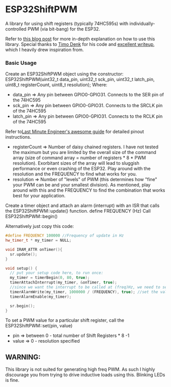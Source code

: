 # ESP32ShiftPWM
A library for using shift registers (typically 74HC595s) with individually-controlled PWM (via bit-bang) for the ESP32. 

Refer to [this blog post](https://) for more in-depth explanation on how to use this library.
Special thanks to [Timo Denk](https://github.com/Simsso/ShiftRegister-PWM-Library) for his code and [excellent writeup](https://timodenk.com/blog/shiftregister-pwm-library/), which I heavily drew inspiration from. 

### Basic Usage
Create an ESP32ShiftPWM object using the constructor: ESP32ShiftPWM(uint32_t data_pin, uint32_t sck_pin, uint32_t latch_pin, uint8_t registerCount, uint8_t resolution);
Where:
- data_pin => Any pin between GPIO0-GPIO31. Connects to the SER pin of the 74HC595
- sck_pin => Any pin between GPIO0-GPIO31. Connects to the SRCLK pin of the 74HC595
- latch_pin => Any pin between GPIO0-GPIO31. Connects to the RCLK pin of the 74HC595

Refer to[Last Minute Engineer's awesome guide](https://lastminuteengineers.com/74hc595-shift-register-arduino-tutorial/) for detailed pinout instructions. 

- registerCount => Number of daisy chained registers. I have not tested the maximum but you are limited by the overall size of the command array (size of command array = number of registers * 8 * PWM resolution). Exorbitant sizes of the array will lead to sluggish performance or even crashing of the ESP32. Play around with the resolution and the FREQUENCY to find what works for you. 
- resolution => Number of "levels" of PWM (this determines how "fine" your PWM can be and your smallest division). As mentioned, play around with this and the FREQUENCY to find the combination that works best for your application. 

Create a timer object and attach an alarm (interrupt) with an ISR that calls the ESP32ShiftPWM::update() function. 
define FREQUENCY (Hz)
Call ESP32ShiftPWM::begin()

Alternatively just copy this code: 
```C++
#define FREQUENCY 100000 //Frequency of update in Hz
hw_timer_t * my_timer = NULL;

void IRAM_ATTR onTimer(){
  sr.update();
}

void setup() {
  // put your setup code here, to run once:  
  my_timer = timerBegin(0, 80, true);
  timerAttachInterrupt(my_timer, &onTimer, true);
  //since we want the interrupt to be called at (freq)Hz, we need to set the alarm to fire every 1/(this->freq) s = 1/(this->freq)* 10^6 ticks
  timerAlarmWrite(my_timer, 1000000 / (FREQUENCY), true); //set the value in the brackets to be the frequency in Hz
  timerAlarmEnable(my_timer);

  sr.begin();
}
```

To set a PWM value for a particular shift register, call the ESP32ShiftPWM::set(pin, value)
- pin => between 0 - total number of Shift Registers * 8 -1 
- value => 0 - resolution specified

## **WARNING**:
This library is not suited for generating high freq PWM. As such I highly discourage you from trying to drive inductive loads using this. Blinking LEDs is fine.
